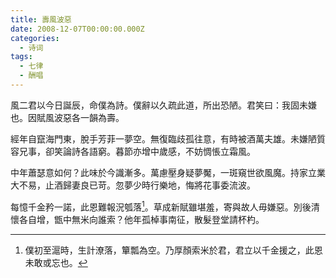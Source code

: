 ```yaml
---
title: 壽風波惡
date: 2008-12-07T00:00:00.000Z
categories:
  - 诗词
tags:
  - 七律
  - 酬唱
---
```

<div class="foreword">

風二君以今日誕辰，命僕為詩。僕辭以久疏此道，所出恐陋。君笑曰：我固未嫌也。因賦風波惡各一韻為壽。

</div>

經年自竄海門東，脫手芳菲一夢空。無復臨歧孤往意，有時被酒萬夫雄。未嫌陋質容兄事，卻笑論詩各語窮。暮節亦增中歲感，不妨惆悵立霜風。

中年蕭瑟意如何？此味於今識漸多。萬慮壓身疑夢魘，一斑窺世欲風魔。持家立業大不易，止酒歸妻良已苛。忽夢少時行樂地，悔將花事委流波。

每憶千金矜一諾，此恩難報況瓠落[^1]。草成新賦雖堪羞，寄與故人毋嫌惡。別後清懷各自增，甑中無米向誰索？他年孤棹事南征，散髮登堂請杯杓。

[^1]: 僕初至滬時，生計潦落，簞瓢為空。乃厚顏索米於君，君立以千金援之，此恩未敢或忘也。
